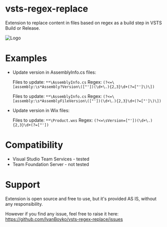 # vsts-regex-replace

Extension to replace content in files based on regex as a build step in VSTS Build or Release.

![Logo](https://raw.githubusercontent.com/IvanBoyko/vsts-regex-replace/master/images/icon_64.png)


# Examples

- Update version in AssemblyInfo.cs files:

	Files to update: `**\AssemblyInfo.cs`
	Regex: `(?<=\[assembly:\s*Assembly?Version\(["'])(\d+\.){2,3}\d+(?=["']\)\])`

	Files to update: `**\AssemblyInfo.cs`
	Regex: `(?<=\[assembly:\s*AssemblyFileVersion\(["'])(\d+\.){2,3}\d+(?=["']\)\])`

- Update version in Wix files:

	Files to update: `**\Product.wxs`
	Regex: `(?<=\sVersion=["'])(\d+\.){2,3}\d+(?=["'])`


# Compatibility

* Visual Studio Team Services - tested
* Team Foundation Server - not tested


# Support

Extension is open source and free to use, but it's provided AS IS, without any responsibility.

However if you find any issue, feel free to raise it here:
https://github.com/IvanBoyko/vsts-regex-replace/issues
